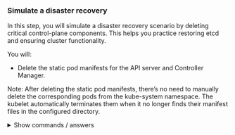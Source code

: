 ### Simulate a disaster recovery

In this step, you will simulate a disaster recovery scenario by deleting critical control-plane components. This helps you practice restoring etcd and ensuring cluster functionality.

You will:

- Delete the static pod manifests for the API server and Controller Manager.

Note: After deleting the static pod manifests, there’s no need to manually delete the corresponding pods from the kube-system namespace. The kubelet automatically terminates them when it no longer finds their manifest files in the configured directory.

<details>
<summary>Show commands / answers</summary>
<p>

```bash
# List static pod manifests
ls /etc/kubernetes/manifests/
# Expected output: etcd.yaml  kube-apiserver.yaml  kube-controller-manager.yaml  kube-scheduler.yaml

# Remove the API server and Controller Manager manifests
sudo rm /etc/kubernetes/manifests/kube-apiserver.yaml /etc/kubernetes/manifests/kube-controller-manager.yaml

```

</p>
</details>
